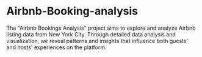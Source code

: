 # Airbnb-Booking-analysis
The "Airbnb Bookings Analysis" project aims to explore and analyze Airbnb listing data from New York City. Through detailed data analysis and visualization, we reveal patterns and insights that influence both guests' and hosts' experiences on the platform.
